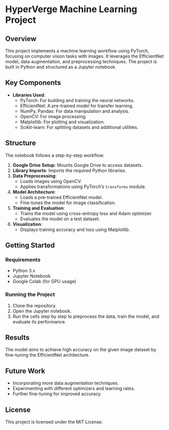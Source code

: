 
# HyperVerge Machine Learning Project

## Overview
This project implements a machine learning workflow using PyTorch, focusing on computer vision tasks with images. It leverages the EfficientNet model, data augmentation, and preprocessing techniques. The project is built in Python and structured as a Jupyter notebook.

## Key Components
- **Libraries Used**: 
  - PyTorch: For building and training the neural networks.
  - EfficientNet: A pre-trained model for transfer learning.
  - NumPy, Pandas: For data manipulation and analysis.
  - OpenCV: For image processing.
  - Matplotlib: For plotting and visualization.
  - Scikit-learn: For splitting datasets and additional utilities.

## Structure
The notebook follows a step-by-step workflow:
1. **Google Drive Setup**: Mounts Google Drive to access datasets.
2. **Library Imports**: Imports the required Python libraries.
3. **Data Preprocessing**: 
   - Loads images using OpenCV.
   - Applies transformations using PyTorch’s `transforms` module.
4. **Model Architecture**: 
   - Loads a pre-trained EfficientNet model.
   - Fine-tunes the model for image classification.
5. **Training and Evaluation**: 
   - Trains the model using cross-entropy loss and Adam optimizer.
   - Evaluates the model on a test dataset.
6. **Visualization**: 
   - Displays training accuracy and loss using Matplotlib.

## Getting Started

### Requirements
- Python 3.x
- Jupyter Notebook
- Google Colab (for GPU usage)

### Running the Project
1. Clone the repository.
2. Open the Jupyter notebook.
3. Run the cells step by step to preprocess the data, train the model, and evaluate its performance.

## Results
The model aims to achieve high accuracy on the given image dataset by fine-tuning the EfficientNet architecture.

## Future Work
- Incorporating more data augmentation techniques.
- Experimenting with different optimizers and learning rates.
- Further fine-tuning for improved accuracy.

## License
This project is licensed under the MIT License.
